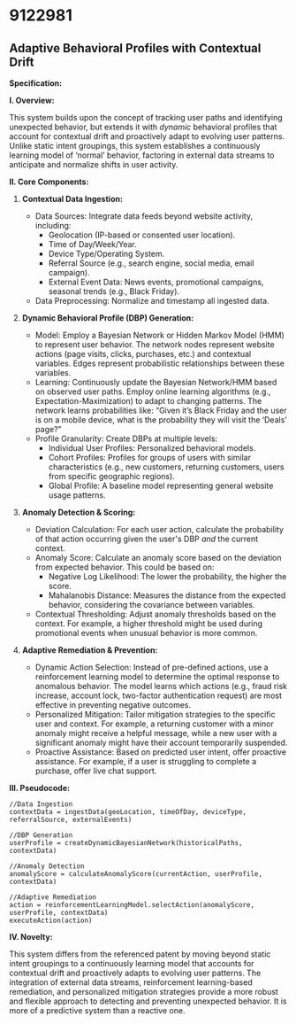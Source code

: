 # 9122981

## Adaptive Behavioral Profiles with Contextual Drift

**Specification:**

**I. Overview:**

This system builds upon the concept of tracking user paths and identifying unexpected behavior, but extends it with *dynamic* behavioral profiles that account for contextual drift and proactively adapt to evolving user patterns. Unlike static intent groupings, this system establishes a continuously learning model of ‘normal’ behavior, factoring in external data streams to anticipate and normalize shifts in user activity.

**II. Core Components:**

1.  **Contextual Data Ingestion:**
    *   Data Sources: Integrate data feeds beyond website activity, including:
        *   Geolocation (IP-based or consented user location).
        *   Time of Day/Week/Year.
        *   Device Type/Operating System.
        *   Referral Source (e.g., search engine, social media, email campaign).
        *   External Event Data: News events, promotional campaigns, seasonal trends (e.g., Black Friday).
    *   Data Preprocessing: Normalize and timestamp all ingested data.

2.  **Dynamic Behavioral Profile (DBP) Generation:**
    *   Model: Employ a Bayesian Network or Hidden Markov Model (HMM) to represent user behavior.  The network nodes represent website actions (page visits, clicks, purchases, etc.) and contextual variables.  Edges represent probabilistic relationships between these variables.
    *   Learning:  Continuously update the Bayesian Network/HMM based on observed user paths.  Employ online learning algorithms (e.g., Expectation-Maximization) to adapt to changing patterns.  The network learns probabilities like: “Given it’s Black Friday and the user is on a mobile device, what is the probability they will visit the ‘Deals’ page?”
    *   Profile Granularity:  Create DBPs at multiple levels:
        *   Individual User Profiles: Personalized behavioral models.
        *   Cohort Profiles: Profiles for groups of users with similar characteristics (e.g., new customers, returning customers, users from specific geographic regions).
        *   Global Profile: A baseline model representing general website usage patterns.

3.  **Anomaly Detection & Scoring:**

    *   Deviation Calculation:  For each user action, calculate the probability of that action occurring given the user's DBP *and* the current context.
    *   Anomaly Score:  Calculate an anomaly score based on the deviation from expected behavior. This could be based on:
        *   Negative Log Likelihood: The lower the probability, the higher the score.
        *   Mahalanobis Distance: Measures the distance from the expected behavior, considering the covariance between variables.
    *   Contextual Thresholding:  Adjust anomaly thresholds based on the context. For example, a higher threshold might be used during promotional events when unusual behavior is more common.

4.  **Adaptive Remediation & Prevention:**

    *   Dynamic Action Selection: Instead of pre-defined actions, use a reinforcement learning model to determine the optimal response to anomalous behavior. The model learns which actions (e.g., fraud risk increase, account lock, two-factor authentication request) are most effective in preventing negative outcomes.
    *   Personalized Mitigation: Tailor mitigation strategies to the specific user and context. For example, a returning customer with a minor anomaly might receive a helpful message, while a new user with a significant anomaly might have their account temporarily suspended.
    *   Proactive Assistance:  Based on predicted user intent, offer proactive assistance. For example, if a user is struggling to complete a purchase, offer live chat support.

**III. Pseudocode:**

```pseudocode
//Data Ingestion
contextData = ingestData(geoLocation, timeOfDay, deviceType, referralSource, externalEvents)

//DBP Generation
userProfile = createDynamicBayesianNetwork(historicalPaths, contextData)

//Anomaly Detection
anomalyScore = calculateAnomalyScore(currentAction, userProfile, contextData)

//Adaptive Remediation
action = reinforcementLearningModel.selectAction(anomalyScore, userProfile, contextData)
executeAction(action)
```

**IV. Novelty:**

This system differs from the referenced patent by moving beyond static intent groupings to a continuously learning model that accounts for contextual drift and proactively adapts to evolving user patterns. The integration of external data streams, reinforcement learning-based remediation, and personalized mitigation strategies provide a more robust and flexible approach to detecting and preventing unexpected behavior. It is more of a predictive system than a reactive one.